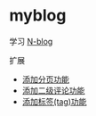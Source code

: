 # myblog

学习 [N-blog](https://github.com/nswbmw/N-blog)

扩展

* [添加分页功能](abc/添加分页功能)
* [添加二级评论功能](abc/添加二级评论功能)
* [添加标签(tag)功能](abc/添加标签(tag)功能)

